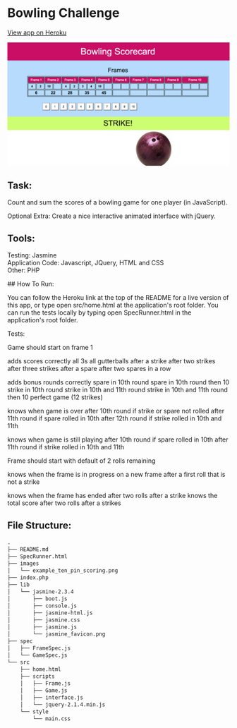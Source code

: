 
Bowling Challenge
=================

[View app on Heroku](https://serene-island-1376.herokuapp.com/)

![](/images/screenshot.png)

## Task: 

Count and sum the scores of a bowling game for one player (in JavaScript).

Optional Extra: Create a nice interactive animated interface with jQuery.

## Tools:

Testing: Jasmine<br>
Application Code: Javascript, JQuery, HTML and CSS<br>
Other: PHP

## How To Run:

You can follow the Heroku link at the top of the README for a live version of this app, or type open src/home.html at the application's root folder.
You can run the tests locally by typing open SpecRunner.html in the application's root folder.

Tests:

<poem>
Game
 should start on frame 1
 
 adds scores correctly
  all 3s
  all gutterballs
  after a strike
  after two strikes
  after three strikes
  after a spare
  after two spares in a row
 
 adds bonus rounds correctly
  spare in 10th round
  spare in 10th round then 10
  strike in 10th round
  strike in 10th and 11th round
  strike in 10th and 11th round then 10
  perfect game (12 strikes)
 
 knows when game is over
  after 10th round if strike or spare not rolled
  after 11th round if spare rolled in 10th
  after 12th round if strike rolled in 10th and 11th

 knows when game is still playing
  after 10th round if spare rolled in 10th
  after 11th round if strike rolled in 10th and 11th

Frame
 should start with default of 2 rolls remaining
 
 knows when the frame is in progress
  on a new frame
  after a first roll that is not a strike
 
 knows when the frame has ended
  after two rolls
  after a strike
  knows the total score
  after two rolls
  after a strikes
</poem>

## File Structure:

	.
	├── README.md
	├── SpecRunner.html
	├── images
	│   └── example_ten_pin_scoring.png
	├── index.php
	├── lib
	│   └── jasmine-2.3.4
	│       ├── boot.js
	│       ├── console.js
	│       ├── jasmine-html.js
	│       ├── jasmine.css
	│       ├── jasmine.js
	│       └── jasmine_favicon.png
	├── spec
	│   ├── FrameSpec.js
	│   └── GameSpec.js
	└── src
	    ├── home.html
	    ├── scripts
	    │   ├── Frame.js
	    │   ├── Game.js
	    │   ├── interface.js
	    │   └── jquery-2.1.4.min.js
	    └── style
	        └── main.css
